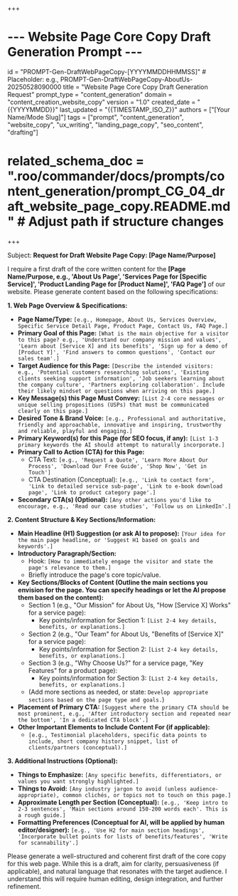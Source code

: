 +++
# --- Website Page Core Copy Draft Generation Prompt ---
id = "PROMPT-Gen-DraftWebPageCopy-[YYYYMMDDHHMMSS]" # Placeholder: e.g., PROMPT-Gen-DraftWebPageCopy-AboutUs-20250528090000
title = "Website Page Core Copy Draft Generation Request"
prompt_type = "content_generation"
domain = "content_creation_website_copy"
version = "1.0"
created_date = "{{YYYYMMDD}}"
last_updated = "{{TIMESTAMP_ISO_Z}}"
authors = ["[Your Name/Mode Slug]"]
tags = ["prompt", "content_generation", "website_copy", "ux_writing", "landing_page_copy", "seo_content", "drafting"]
# related_schema_doc = ".roo/commander/docs/prompts/content_generation/prompt_CG_04_draft_website_page_copy.README.md" # Adjust path if structure changes
+++

Subject: **Request for Draft Website Page Copy: [Page Name/Purpose]**

I require a first draft of the core written content for the **[Page Name/Purpose, e.g., 'About Us Page', 'Services Page for [Specific Service]', 'Product Landing Page for [Product Name]', 'FAQ Page']** of our website. Please generate content based on the following specifications:

**1. Web Page Overview & Specifications:**

*   **Page Name/Type:** `[e.g., Homepage, About Us, Services Overview, Specific Service Detail Page, Product Page, Contact Us, FAQ Page.]`
*   **Primary Goal of this Page:** `[What is the main objective for a visitor to this page? e.g., 'Understand our company mission and values', 'Learn about [Service X] and its benefits', 'Sign up for a demo of [Product Y]', 'Find answers to common questions', 'Contact our sales team'.]`
*   **Target Audience for this Page:** `[Describe the intended visitors: e.g., 'Potential customers researching solutions', 'Existing clients seeking support information', 'Job seekers learning about the company culture', 'Partners exploring collaboration'. Include their likely mindset or questions when arriving on this page.]`
*   **Key Message(s) this Page Must Convey:** `[List 2-4 core messages or unique selling propositions (USPs) that must be communicated clearly on this page.]`
*   **Desired Tone & Brand Voice:** `[e.g., Professional and authoritative, friendly and approachable, innovative and inspiring, trustworthy and reliable, playful and engaging.]`
*   **Primary Keyword(s) for this Page (for SEO focus, if any):** `[List 1-3 primary keywords the AI should attempt to naturally incorporate.]`
*   **Primary Call to Action (CTA) for this Page:**
    *   CTA Text: `[e.g., 'Request a Quote', 'Learn More About Our Process', 'Download Our Free Guide', 'Shop Now', 'Get in Touch']`
    *   CTA Destination (Conceptual): `[e.g., 'Link to contact form', 'Link to detailed service sub-page', 'Link to e-book download page', 'Link to product category page'.]`
*   **Secondary CTA(s) (Optional):** `[Any other actions you'd like to encourage, e.g., 'Read our case studies', 'Follow us on LinkedIn'.]`

**2. Content Structure & Key Sections/Information:**

*   **Main Headline (H1) Suggestion (or ask AI to propose):** `[Your idea for the main page headline, or 'Suggest H1 based on goals and keywords'.]`
*   **Introductory Paragraph/Section:**
    *   Hook: `[How to immediately engage the visitor and state the page's relevance to them.]`
    *   Briefly introduce the page's core topic/value.
*   **Key Sections/Blocks of Content (Outline the main sections you envision for the page. You can specify headings or let the AI propose them based on the content):**
    *   Section 1 (e.g., "Our Mission" for About Us, "How [Service X] Works" for a service page):
        *   Key points/information for Section 1: `[List 2-4 key details, benefits, or explanations.]`
    *   Section 2 (e.g., "Our Team" for About Us, "Benefits of [Service X]" for a service page):
        *   Key points/information for Section 2: `[List 2-4 key details, benefits, or explanations.]`
    *   Section 3 (e.g., "Why Choose Us?" for a service page, "Key Features" for a product page):
        *   Key points/information for Section 3: `[List 2-4 key details, benefits, or explanations.]`
    *   (Add more sections as needed, or state: `Develop appropriate sections based on the page type and goals.`)
*   **Placement of Primary CTA:** `[Suggest where the primary CTA should be most prominent, e.g., 'After introductory section and repeated near the bottom', 'In a dedicated CTA block'.]`
*   **Other Important Elements to Include Content For (if applicable):**
    *   `[e.g., Testimonial placeholders, specific data points to include, short company history snippet, list of clients/partners (conceptual).]`

**3. Additional Instructions (Optional):**

*   **Things to Emphasize:** `[Any specific benefits, differentiators, or values you want strongly highlighted.]`
*   **Things to Avoid:** `[Any industry jargon to avoid (unless audience-appropriate), common clichés, or topics not to touch on this page.]`
*   **Approximate Length per Section (Conceptual):** `[e.g., 'Keep intro to 2-3 sentences', 'Main sections around 150-200 words each'. This is a rough guide.]`
*   **Formatting Preferences (Conceptual for AI, will be applied by human editor/designer):** `[e.g., 'Use H2 for main section headings', 'Incorporate bullet points for lists of benefits/features', 'Write for scannability'.]`

Please generate a well-structured and coherent first draft of the core copy for this web page. While this is a draft, aim for clarity, persuasiveness (if applicable), and natural language that resonates with the target audience. I understand this will require human editing, design integration, and further refinement.